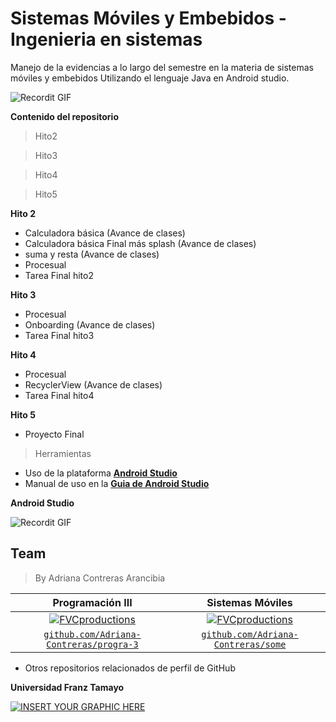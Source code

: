 
# Sistemas Móviles y Embebidos - Ingenieria en sistemas
Manejo de la evidencias a lo largo del semestre en la materia de sistemas móviles y embebidos Utilizando el lenguaje Java en Android studio.


![Recordit GIF](https://i.pinimg.com/originals/f3/7a/b3/f37ab38f9bed7f33fa557ef3edbd658a.gif)


**Contenido del repositorio**
> Hito2 

> Hito3

> Hito4

> Hito5

**Hito 2**

- Calculadora básica (Avance de clases)
- Calculadora básica Final más splash (Avance de clases)
- suma y resta (Avance de clases)
- Procesual 
- Tarea Final hito2 

**Hito 3**

- Procesual
- Onboarding (Avance de clases)
- Tarea Final hito3

**Hito 4**

- Procesual
- RecyclerView (Avance de clases)
- Tarea Final hito4

**Hito 5**

- Proyecto Final 

> Herramientas

- Uso de la plataforma  <a href="https://developer.android.com/studio" target="_blank">**Android Studio**</a> 
- Manual de uso en la <a href="https://developer.android.com/studio/intro" target="_blank">**Guia de Android Studio**</a> 

**Android Studio**


![Recordit GIF](https://i.pinimg.com/originals/9d/da/7e/9dda7e21cd11f5003c5b3b9e2a97a5b8.gif)


## Team

> By Adriana Contreras Arancibia

| <a  target="_blank">**Programación III**</a> | <a  target="_blank">**Sistemas Móviles**</a> | 
| :---: |:---:| 
| [![FVCproductions](https://i.pinimg.com/236x/bf/57/22/bf5722a893a4e0faa48aa0ce10d8d981.jpg)](http://fvcproductions.com)    | [![FVCproductions](https://i.pinimg.com/236x/4f/b4/c2/4fb4c2dcbe63dd0eb6ec50c163701dfb.jpg)](http://fvcproductions.com) | 
| <a href="https://github.com/Adriana-Contreras/progra-3" target="_blank">`github.com/Adriana-Contreras/progra-3`</a> | <a href="https://github.com/Adriana-Contreras/some" target="_blank">`github.com/Adriana-Contreras/some`</a> | 

- Otros repositorios relacionados de perfil de GitHub



**Universidad Franz Tamayo**

[![INSERT YOUR GRAPHIC HERE](https://s3.amazonaws.com/evaluar-test-media-bucket/PROCESS/image/95/PROCESS_7f9f6fb7-51a5-4dc5-914b-3e4e708c8195_233a856f-d0ac-47ce-bfb7-1a22c628458b.png)]()

